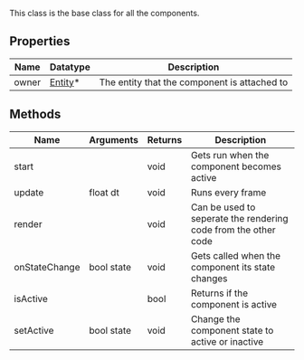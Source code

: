 This class is the base class for all the components.

## Properties
| Name | Datatype | Description |
|-------|---|---|
| owner | [Entity](Entity)* | The entity that the component is attached to |

## Methods
| Name | Arguments | Returns | Description |
|-------|---|---|---|
| start |  | void | Gets run when the component becomes active |
| update | float dt | void | Runs every frame |
| render | | void | Can be used to seperate the rendering code from the other code |
| onStateChange | bool state | void | Gets called when the component its state changes |
| isActive | | bool | Returns if the component is active |
| setActive | bool state | void | Change the component state to active or inactive |